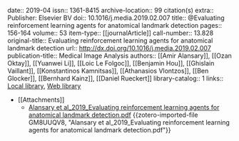 date:: 2019-04
issn:: 1361-8415
archive-location:: 99 citation(s)
extra:: Publisher: Elsevier BV
doi:: 10.1016/j.media.2019.02.007
title:: @Evaluating reinforcement learning agents for anatomical landmark detection
pages:: 156-164
volume:: 53
item-type:: [[journalArticle]]
call-number:: 13.828
original-title:: Evaluating reinforcement learning agents for anatomical landmark detection
url:: http://dx.doi.org/10.1016/j.media.2019.02.007
publication-title:: Medical Image Analysis
authors:: [[Amir Alansary]], [[Ozan Oktay]], [[Yuanwei Li]], [[Loic Le Folgoc]], [[Benjamin Hou]], [[Ghislain Vaillant]], [[Konstantinos Kamnitsas]], [[Athanasios Vlontzos]], [[Ben Glocker]], [[Bernhard Kainz]], [[Daniel Rueckert]]
library-catalog:: 1
links:: [Local library](zotero://select/library/items/4VEGBSPU), [Web library](https://www.zotero.org/users/8746250/items/4VEGBSPU)

- [[Attachments]]
	- [Alansary et al_2019_Evaluating reinforcement learning agents for anatomical landmark detection.pdf](https://spiral.imperial.ac.uk/bitstream/10044/1/67534/2/MIDL2018_journal_submission.pdf) {{zotero-imported-file GM8UUQV8, "Alansary et al_2019_Evaluating reinforcement learning agents for anatomical landmark detection.pdf"}}